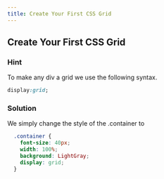 ```yaml
---
title: Create Your First CSS Grid
---
```

## Create Your First CSS Grid

### Hint 

To make any div a grid we use the following syntax.
  ````css
  display:grid;
  ````

### Solution

We simply change the style of the .container to
````css
  .container {
    font-size: 40px;
    width: 100%;
    background: LightGray;
    display: grid;
  }
  ````
